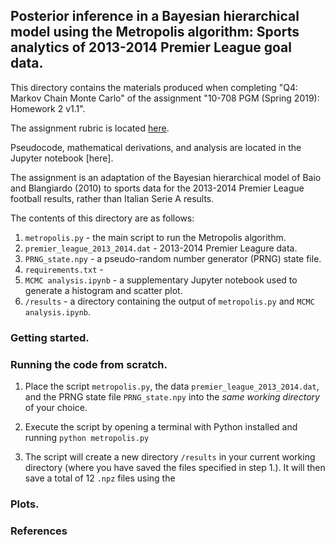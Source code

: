 ## Posterior inference in a Bayesian hierarchical model using the Metropolis algorithm: Sports analytics of 2013-2014 Premier League goal data.

This directory contains the materials produced when completing "Q4: Markov Chain Monte Carlo" of the assignment "10-708 PGM (Spring 2019): Homework 2 v1.1". 

The assignment rubric is located [here](https://github.com/cyber-rhythms/cmu-10-708-probabilistic-graphical-models-spring-2019/blob/master/homework-assignments/hw-2/hw-2-v1.1.pdf).

Pseudocode, mathematical derivations, and analysis are located in the Jupyter notebook [here].

The assignment is an adaptation of the Bayesian hierarchical model of Baio and Blangiardo (2010) to sports data for the 2013-2014 Premier League football results, rather than Italian Serie A results.

The contents of this directory are as follows:

1. `metropolis.py` - the main script to run the Metropolis algorithm.
2. `premier_league_2013_2014.dat` - 2013-2014 Premier Leagure data. 
3. `PRNG_state.npy` - a pseudo-random number generator (PRNG) state file.
4. `requirements.txt` - 
5. `MCMC analysis.ipynb` - a supplementary Jupyter notebook used to generate a histogram and scatter plot.
6. `/results` - a directory containing the output of `metropolis.py` and `MCMC analysis.ipynb`.

### Getting started.

### Running the code from scratch.

1.  Place the script `metropolis.py`, the data `premier_league_2013_2014.dat`, and the PRNG state file `PRNG_state.npy` into the *same working directory* of your choice.

2. Execute the script by opening a terminal with Python installed and running `python metropolis.py`

3. The script will create a new directory `/results` in your current working directory (where you have saved the files specified in step 1.). It will then save a total of 12 `.npz` files using the 

### Plots.

### References

